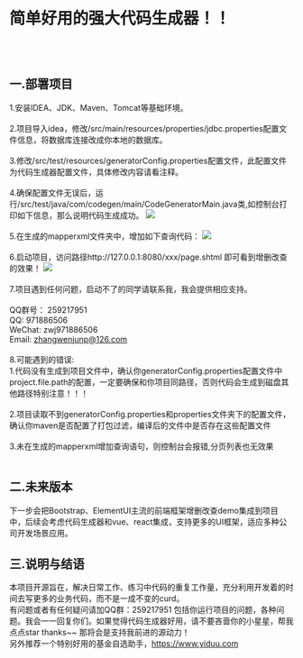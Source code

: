 # 简单好用的强大代码生成器！！
<br><br>
## 一.部署项目<br>
1.安装IDEA、JDK、Maven、Tomcat等基础环境。<br><br>
2.项目导入idea，修改/src/main/resources/properties/jdbc.properties配置文件信息，将数据库连接改成你本地的数据库。<br><br>
3.修改/src/test/resources/generatorConfig.properties配置文件，此配置文件为代码生成器配置文件，具体修改内容请看注释。<br><br>
4.确保配置文件无误后，运行/src/test/java/com/codegen/main/CodeGeneratorMain.java类,如控制台打印如下信息，那么说明代码生成成功。
![](http://sowcar.com/t6/691/1553764592x2890149536.png)
<br><br>
5.在生成的mapperxml文件夹中，增加如下查询代码：
  ![](http://sowcar.com/t6/691/1553764548x2099769148.png)
  <br><br>
6.启动项目，访问路径http://127.0.0.1:8080/xxx/page.shtml 即可看到增删改查的效果！
![](http://sowcar.com/t6/691/1553764620x2890149536.png)
<br><br>
7.项目遇到任何问题，启动不了的同学请联系我，我会提供相应支持。<br><br>
QQ群号： 259217951 <br>
QQ:  971886506 <br>
WeChat: zwj971886506 <br>
Email:  zhangwenjunp@126.com<br><br>
8.可能遇到的错误:<br>
  1.代码没有生成到项目文件中，确认你generatorConfig.properties配置文件中project.file.path的配置，一定要确保和你项目同路径，否则代码会生成到磁盘其他路径特别注意！！！<br><br>
  2.项目读取不到generatorConfig.properties和properties文件夹下的配置文件，确认你maven是否配置了打包过滤，编译后的文件中是否存在这些配置文件<br><br>
  3.未在生成的mapperxml增加查询语句，则控制台会报错,分页列表也无效果<br><br>
## 二.未来版本<br>
  下一步会把Bootstrap、ElementUI主流的前端框架增删改查demo集成到项目中，后续会考虑代码生成器和vue、react集成，支持更多的UI框架，适应多种公司开发场景应用。
<br>
## 三.说明与结语<br>
本项目开源旨在，解决日常工作、练习中代码的重复工作量，充分利用开发着的时间去写更多的业务代码，而不是一成不变的curd。<br>
有问题或者有任何疑问请加QQ群：259217951  包括你运行项目的问题，各种问题。我会一一回复你们。如果觉得代码生成器好用，请不要吝啬你的小星星，帮我点点star  thanks~~ 那将会是支持我前进的源动力！<br>
另外推荐一个特别好用的基金自选助手，https://www.yiduu.com

